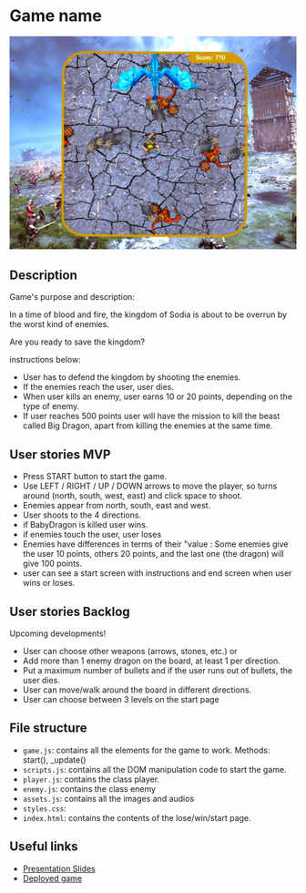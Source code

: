 # Game name
<img src="./img/screenshotGame.jpg">

## Description

Game's purpose and description:

In a time of blood and fire, the kingdom of Sodia is about to be overrun by the worst kind of enemies. 

Are you ready to save the kingdom?

instructions below:

* User has to defend the kingdom by shooting the enemies.
* If the enemies reach the user, user dies. 
* When user kills an enemy, user earns 10 or 20 points, depending on the type of enemy.
* If user reaches 500 points user will have the mission to kill the beast  called Big Dragon, apart from killing the enemies at the same time.

## User stories MVP

* Press START button to start the game.
* Use LEFT / RIGHT / UP / DOWN arrows to move the player, so turns around (north, south, west, east)  and click space to shoot.
* Enemies appear from north, south, east and west.
* User shoots to the 4 directions.
* if BabyDragon is killed user wins.
* if enemies touch the user, user loses
* Enemies have differences in terms of their "value : Some enemies give the user  10 points, others 20 points, and the last one (the dragon) will give 100 points.
* user can see a start screen with instructions and end screen when user wins or loses. 


## User stories Backlog
 Upcoming developments!

* User can choose other weapons (arrows, stones, etc.) or
* Add more than 1 enemy dragon on the board, at least 1 per direction.
* Put a maximum number of bullets and if the user runs out of bullets, the user dies.
* User can move/walk around the board in different directions.
* User can choose between 3 levels on the start page 

## File structure

- <code>game.js</code>: contains all the elements for the game to work. Methods: start(), \_update()
- <code>scripts.js</code>: contains all the DOM manipulation code to start the game.
- <code>player.js</code>: contains the class player.
- <code>enemy.js</code>: contains the class enemy
- <code>assets.js</code>: contains all the images and audios 
- <code>styles.css</code>:
- <code>index.html</code>: contains the contents of the lose/win/start page.


## Useful links

<!-- When you finish, add these links and commit -->

- [Presentation Slides](https://docs.google.com/presentation/d/17o8pfU952duM68wNuS3tq6jQ3p9ZCGPL/edit?usp=sharing&ouid=103696499090412195476&rtpof=true&sd=true)
- [Deployed game](https://monicamargo37.github.io/SODIA_Shooter-Game/)
